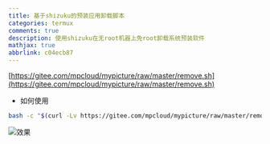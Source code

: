 ```yaml
---
title: 基于shizuku的预装应用卸载脚本
categories: termux
comments: true
description: 使用shizuku在无root机器上免root卸载系统预装软件
mathjax: true
abbrlink: c04ecb87
---
```

<!--more-->
[https://gitee.com/mpcloud/mypicture/raw/master/remove.sh](https://gitee.com/mpcloud/mypicture/raw/master/remove.sh)

- 如何使用
``` bash
bash -c "$(curl -Lv https://gitee.com/mpcloud/mypicture/raw/master/remove.sh)"
```
![效果](https://gitee.com/mpcloud/mypicture/raw/master/edad323b.jpg)
